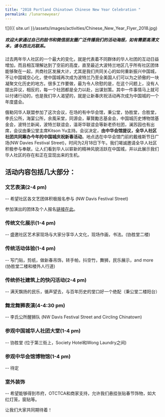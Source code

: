 ```yaml
---
title: "2018 Portland Chinatown Chinese New Year Celebration "
permalink: /lunarnewyear/
---
```


![]({{ site.url }}/assets/images/activities/Chinese_New_Year_Flyer_2018.jpg)

##### 欢迎大家通过自己的脸书和微信朋友圈广泛传播我们的活动海报，如有需要高清文本，请与西北兆联系。

过去两年华人社区的一个最大的变化，就是代表着不同群体的华人社团的互动日益增加，而且相互理解达到了空前的高度，直至最近大波特兰地区几乎所有社区团体能够聚在一起，共商社区发展大计，尤其是我们共同关心的如何重新振兴中国城，不让中国城空心化，使中国城再次成为波特兰乃至全美国人们可以为之骄傲的一块凝聚文化历史的地方。很多工作要做，最为令人欣慰的是，在这个问题上，没有人提出异议，相反的，每一个社团都是全力以赴，出谋划策。其中一件事情马上就可以付诸行动的，也是我们华人渴望的，就是让新春庆祝活动再次成为中国城的一个年度盛会。

俄勒冈华人联盟参加了这次会议，在场的有中华会馆，秉公堂，协胜堂，合胜堂，李氏公所，海宴公所，余風采堂，同源会，華賢勵志基金会，中国城历史博物馆基金会，波特兰新闻，波特兰联谊会，温哥华联谊会等新老侨社团，澜苏园也有出席，会议由秉公堂主席Kitson Yu主持。会议决定，<b>由中华会馆提议，全华人社区社团共同筹办今年的中国城庆祝新春活动</b>。地点选在中华会馆门前的戴维斯节日广场(NW Davies Festival Street)，时间为2月18日下午。我们竭诚邀请全华人社区积极参与奉献，让人们看到华人以崭新的精神风貌活跃在中国城，并以此展示我们华人社区的存在和正在显现出来的生机。

## 活动内容包括几大部分：

### 文艺表演(2-4 pm)

-- 希望社区各文艺团体积极报名参与 (NW Davis Festival Street)

参加演出的团体及个人报名[链接在此](https://docs.google.com/forms/d/e/1FAIpQLSfsolT4q0JKHoVElCh9QhlrrwfNyDXNu6jAtSQle3_SAtdVAQ/viewform)。

### 传统文化展示(1-4 pm)

-- 盛邀社区艺术家现场与大家分享华人文化，现场作画，书法。(协胜堂二楼)

### 传统活动体验(1-4 pm)

-- 写门贴，剪纸，做新春吊饰，转手帕，抖空竹，舞狮，民乐展示，and more (协胜堂二楼和楼外人行道)

### 传统侨社建筑上的快闪活动(2-4 pm)

-- 满天飘扬的民乐，循声望去，与百年历史的堂口好一个绝配（秉公堂二楼阳台）

### 舞龙舞狮表演(4-4:30 pm)

-- 李氏公所醒狮队 (NW Davis Festival Street and Circling Chinatown)

### 参观中国城华人社团大堂(1-4 pm)

-- 协胜堂 (位于第三街上，Society Hotel和Wong Laundry之间)

### 参观中华会馆博物馆(1-4 pm)

-- 待定

### 室外装饰

-- 希望能够得到市府，OTCTCA和商家支持，允许我们悬挂张贴春节饰物，如大红灯笼，窗贴等。

让我们大家共同期待着！
